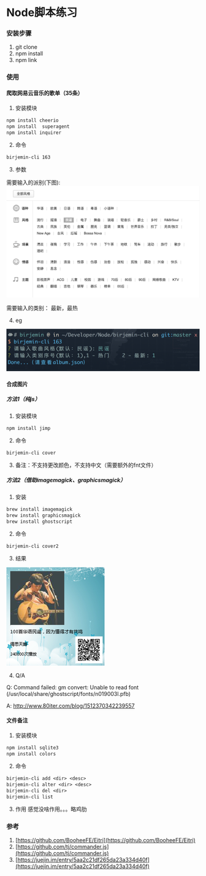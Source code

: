 # Node脚本练习

### 安装步骤
1. git clone
2. npm install
3. npm link

### 使用

#### 爬取网易云音乐的歌单（35条）
1. 安装模块

```
npm install cheerio
npm install  superagent
npm install inquirer
```

2. 命令

```
birjemin-cli 163 
```

3. 参数

需要输入的派别(下图):
![派别](./assets/style.png)

需要输入的类别：
最新，最热

4. eg

![demo](./assets/demo.png)

#### 合成图片

##### 方法1（纯js）
1. 安装模块

```
npm install jimp
```

2. 命令

```
birjemin-cli cover
```

3. 备注：不支持更改颜色，不支持中文（需要额外的fnt文件）

##### 方法2（借助imagemagick、graphicsmagick）
1. 安装

```
brew install imagemagick
brew install graphicsmagick
brew install ghostscript
```

2. 命令

```
birjemin-cli cover2
```

3. 结果

![cover](./assets/cover.png)

4. Q/A

Q: Command failed: gm convert: Unable to read font (/usr/local/share/ghostscript/fonts/n019003l.pfb)

A: http://www.80iter.com/blog/1512370342239557

#### 文件备注

1. 安装模块

```
npm install sqlite3
npm install colors
```

2. 命令
```
birjemin-cli add <dir> <desc>
birjemin-cli alter <dir> <desc>
birjemin-cli del <dir>
birjemin-cli list
```

3. 作用
感觉没啥作用。。。略鸡肋

### 参考

1. [https://github.com/BooheeFE/Eitri](https://github.com/BooheeFE/Eitri)
2. [https://github.com/tj/commander.js](https://github.com/tj/commander.js)
3. [https://juejin.im/entry/5aa2c21df265da23a334d40f](https://juejin.im/entry/5aa2c21df265da23a334d40f)